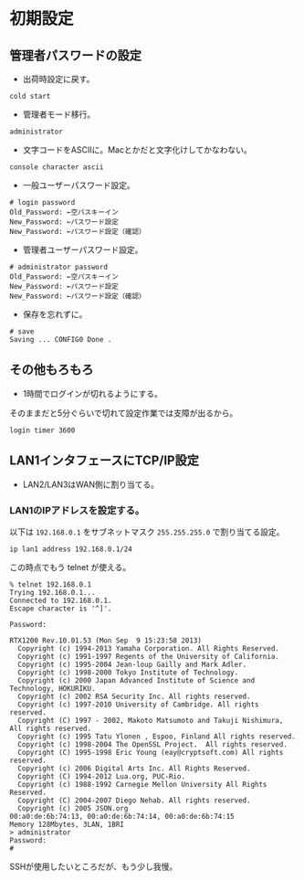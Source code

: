 初期設定
=========

管理者パスワードの設定
----------------------

- 出荷時設定に戻す。

```
cold start
```

- 管理者モード移行。

```
administrator
```

- 文字コードをASCIIに。Macとかだと文字化けしてかなわない。

```
console character ascii
```

- 一般ユーザーパスワード設定。

```
# login password 
Old_Password: ←空パスキーイン
New_Password: ←パスワード設定 
New_Password: ←パスワード設定（確認） 
```

- 管理者ユーザーパスワード設定。

```
# administrator password 
Old_Password: ←空パスキーイン 
New_Password: ←パスワード設定 
New_Password: ←パスワード設定（確認） 
```

- 保存を忘れずに。

```
# save 
Saving ... CONFIG0 Done .
```

その他もろもろ
---------------

- 1時間でログインが切れるようにする。

そのままだと5分ぐらいで切れて設定作業では支障が出るから。

```
login timer 3600
```

LAN1インタフェースにTCP/IP設定
------------------------------

- LAN2/LAN3はWAN側に割り当てる。

### LAN1のIPアドレスを設定する。

以下は `192.168.0.1` をサブネットマスク `255.255.255.0` で割り当てる設定。

```
ip lan1 address 192.168.0.1/24
```

この時点でもう telnet が使える。

```
% telnet 192.168.0.1
Trying 192.168.0.1...
Connected to 192.168.0.1.
Escape character is '^]'.

Password: 

RTX1200 Rev.10.01.53 (Mon Sep  9 15:23:58 2013)
  Copyright (c) 1994-2013 Yamaha Corporation. All Rights Reserved.
  Copyright (c) 1991-1997 Regents of the University of California.
  Copyright (c) 1995-2004 Jean-loup Gailly and Mark Adler.
  Copyright (c) 1998-2000 Tokyo Institute of Technology.
  Copyright (c) 2000 Japan Advanced Institute of Science and Technology, HOKURIKU.
  Copyright (c) 2002 RSA Security Inc. All rights reserved.
  Copyright (c) 1997-2010 University of Cambridge. All rights reserved.
  Copyright (C) 1997 - 2002, Makoto Matsumoto and Takuji Nishimura, All rights reserved.
  Copyright (c) 1995 Tatu Ylonen , Espoo, Finland All rights reserved.
  Copyright (c) 1998-2004 The OpenSSL Project.  All rights reserved.
  Copyright (C) 1995-1998 Eric Young (eay@cryptsoft.com) All rights reserved.
  Copyright (c) 2006 Digital Arts Inc. All Rights Reserved.
  Copyright (C) 1994-2012 Lua.org, PUC-Rio.
  Copyright (c) 1988-1992 Carnegie Mellon University All Rights Reserved.
  Copyright (C) 2004-2007 Diego Nehab. All rights reserved.
  Copyright (c) 2005 JSON.org
00:a0:de:6b:74:13, 00:a0:de:6b:74:14, 00:a0:de:6b:74:15
Memory 128Mbytes, 3LAN, 1BRI
> administrator 
Password: 
# 
```

SSHが使用したいところだが、もう少し我慢。
